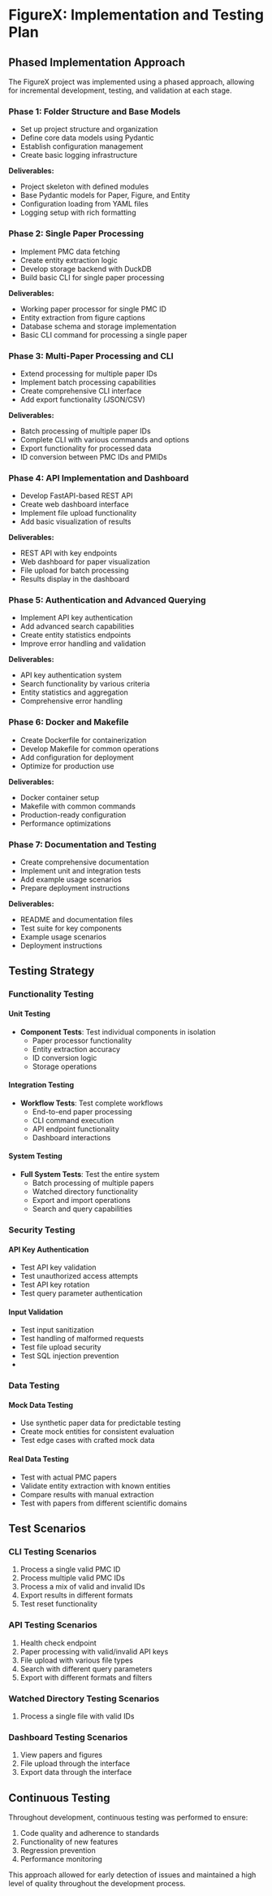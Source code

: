 # FigureX: Implementation and Testing Plan

## Phased Implementation Approach

The FigureX project was implemented using a phased approach, allowing for incremental development, testing, and validation at each stage.

### Phase 1: Folder Structure and Base Models
- Set up project structure and organization
- Define core data models using Pydantic
- Establish configuration management
- Create basic logging infrastructure

**Deliverables:**
- Project skeleton with defined modules
- Base Pydantic models for Paper, Figure, and Entity
- Configuration loading from YAML files
- Logging setup with rich formatting

### Phase 2: Single Paper Processing
- Implement PMC data fetching
- Create entity extraction logic
- Develop storage backend with DuckDB
- Build basic CLI for single paper processing

**Deliverables:**
- Working paper processor for single PMC ID
- Entity extraction from figure captions
- Database schema and storage implementation
- Basic CLI command for processing a single paper

### Phase 3: Multi-Paper Processing and CLI
- Extend processing for multiple paper IDs
- Implement batch processing capabilities
- Create comprehensive CLI interface
- Add export functionality (JSON/CSV)

**Deliverables:**
- Batch processing of multiple paper IDs
- Complete CLI with various commands and options
- Export functionality for processed data
- ID conversion between PMC IDs and PMIDs

### Phase 4: API Implementation and Dashboard
- Develop FastAPI-based REST API
- Create web dashboard interface
- Implement file upload functionality
- Add basic visualization of results

**Deliverables:**
- REST API with key endpoints
- Web dashboard for paper visualization
- File upload for batch processing
- Results display in the dashboard

### Phase 5: Authentication and Advanced Querying
- Implement API key authentication
- Add advanced search capabilities
- Create entity statistics endpoints
- Improve error handling and validation

**Deliverables:**
- API key authentication system
- Search functionality by various criteria
- Entity statistics and aggregation
- Comprehensive error handling

### Phase 6: Docker and Makefile
- Create Dockerfile for containerization
- Develop Makefile for common operations
- Add configuration for deployment
- Optimize for production use

**Deliverables:**
- Docker container setup
- Makefile with common commands
- Production-ready configuration
- Performance optimizations

### Phase 7: Documentation and Testing
- Create comprehensive documentation
- Implement unit and integration tests
- Add example usage scenarios
- Prepare deployment instructions

**Deliverables:**
- README and documentation files
- Test suite for key components
- Example usage scenarios
- Deployment instructions

## Testing Strategy

### Functionality Testing

#### Unit Testing
- **Component Tests**: Test individual components in isolation
  - Paper processor functionality
  - Entity extraction accuracy
  - ID conversion logic
  - Storage operations

#### Integration Testing
- **Workflow Tests**: Test complete workflows
  - End-to-end paper processing
  - CLI command execution
  - API endpoint functionality
  - Dashboard interactions

#### System Testing
- **Full System Tests**: Test the entire system
  - Batch processing of multiple papers
  - Watched directory functionality
  - Export and import operations
  - Search and query capabilities

### Security Testing

#### API Key Authentication
- Test API key validation
- Test unauthorized access attempts
- Test API key rotation
- Test query parameter authentication

#### Input Validation
- Test input sanitization
- Test handling of malformed requests
- Test file upload security
- Test SQL injection prevention
- 

### Data Testing

#### Mock Data Testing
- Use synthetic paper data for predictable testing
- Create mock entities for consistent evaluation
- Test edge cases with crafted mock data

#### Real Data Testing
- Test with actual PMC papers
- Validate entity extraction with known entities
- Compare results with manual extraction
- Test with papers from different scientific domains

## Test Scenarios

### CLI Testing Scenarios
1. Process a single valid PMC ID
2. Process multiple valid PMC IDs
3. Process a mix of valid and invalid IDs
4. Export results in different formats
5. Test reset functionality

### API Testing Scenarios
1. Health check endpoint
2. Paper processing with valid/invalid API keys
3. File upload with various file types
4. Search with different query parameters
5. Export with different formats and filters

### Watched Directory Testing Scenarios
1. Process a single file with valid IDs

### Dashboard Testing Scenarios
1. View papers and figures
2. File upload through the interface
3. Export data through the interface

## Continuous Testing

Throughout development, continuous testing was performed to ensure:
1. Code quality and adherence to standards
2. Functionality of new features
3. Regression prevention
4. Performance monitoring

This approach allowed for early detection of issues and maintained a high level of quality throughout the development process. 